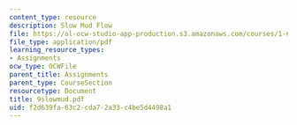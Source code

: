 ```yaml
---
content_type: resource
description: Slow Mud Flow
file: https://ol-ocw-studio-app-production.s3.amazonaws.com/courses/1-63-advanced-fluid-dynamics-of-the-environment-fall-2002/f2d639fa63c2cda72a33c4be5d4498a1_9slowmud.pdf
file_type: application/pdf
learning_resource_types:
- Assignments
ocw_type: OCWFile
parent_title: Assignments
parent_type: CourseSection
resourcetype: Document
title: 9slowmud.pdf
uid: f2d639fa-63c2-cda7-2a33-c4be5d4498a1
---
```


